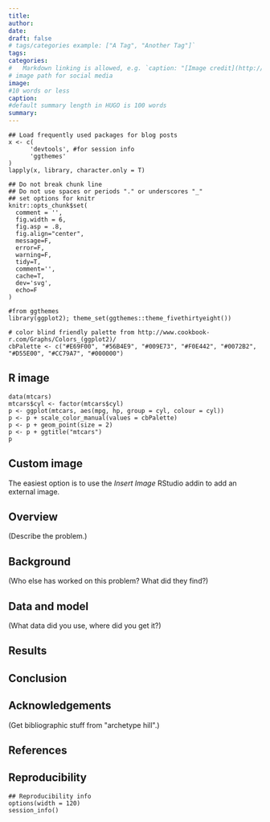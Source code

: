 ```yaml
---
title:
author:
date: 
draft: false
# tags/categories example: ["A Tag", "Another Tag"]`
tags:
categories:
#   Markdown linking is allowed, e.g. `caption: "[Image credit](http://example.org)"`.
# image path for social media
image:
#10 words or less
caption:
#default summary length in HUGO is 100 words
summary:
---
```



```{r load-packages, include = F}
## Load frequently used packages for blog posts
x <- c(
      'devtools', #for session info
      'ggthemes'
)
lapply(x, library, character.only = T)
```

```{r set-chunk-options, include = F}
## Do not break chunk line
## Do not use spaces or periods "." or underscores "_"
## set options for knitr
knitr::opts_chunk$set(
  comment = '',
  fig.width = 6,
  fig.asp = .8,
  fig.align="center",
  message=F,
  error=F,
  warning=F,
  tidy=T,
  comment='',
  cache=T,
  dev='svg',
  echo=F
)
```

```{r set-ggplot-theme-defaults, include = F}
#from ggthemes
library(ggplot2); theme_set(ggthemes::theme_fivethirtyeight())
```

```{r define-color-palette, include = F, eval = T}
# color blind friendly palette from http://www.cookbook-r.com/Graphs/Colors_(ggplot2)/
cbPalette <- c("#E69F00", "#56B4E9", "#009E73", "#F0E442", "#0072B2", "#D55E00", "#CC79A7", "#000000")
```

## R image


```{r plot-mtcars, echo=F, fig.cap = "A plot with 538 layout theme and color blind palette."}
data(mtcars)
mtcars$cyl <- factor(mtcars$cyl)
p <- ggplot(mtcars, aes(mpg, hp, group = cyl, colour = cyl))
p <- p + scale_color_manual(values = cbPalette)
p <- p + geom_point(size = 2)
p <- p + ggtitle("mtcars")
p
```

## Custom image

The easiest option is to use the  _Insert Image_ RStudio addin to add an external image.

## Overview

(Describe the problem.)

## Background

(Who else has worked on this problem?  What did they find?)

## Data and model

(What data did you use, where did you get it?)

## Results

## Conclusion

## Acknowledgements

(Get bibliographic stuff from "archetype hill".)

## References

## Reproducibility

```{r reproducibility, echo = FALSE}
## Reproducibility info
options(width = 120)
session_info()
```
